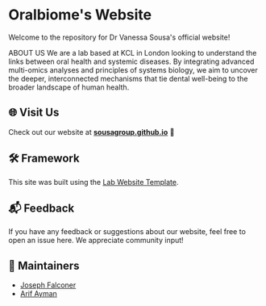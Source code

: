 # Oralbiome's Website

Welcome to the repository for Dr Vanessa Sousa's official website!

ABOUT US
We are a lab based at KCL in London looking to understand the links between oral health and systemic diseases. By integrating advanced multi-omics analyses and principles of systems biology, we aim to uncover the deeper, interconnected mechanisms that tie dental well-being to the broader landscape of human health.

## 🌐 Visit Us

Check out our website at **[sousagroup.github.io](https://sousagroup.github.io)** 🚀

## 🛠️ Framework

This site was built using the [Lab Website Template](https://greene-lab.gitbook.io/lab-website-template-docs).

## 📬 Feedback

If you have any feedback or suggestions about our website, feel free to open an issue here. We appreciate community input!


## 🤖 Maintainers

- [Joseph Falconer](https://twitter.com/josephfalconer8) 
- [Arif Ayman](https://github.com/TheStrawberryCow) 
